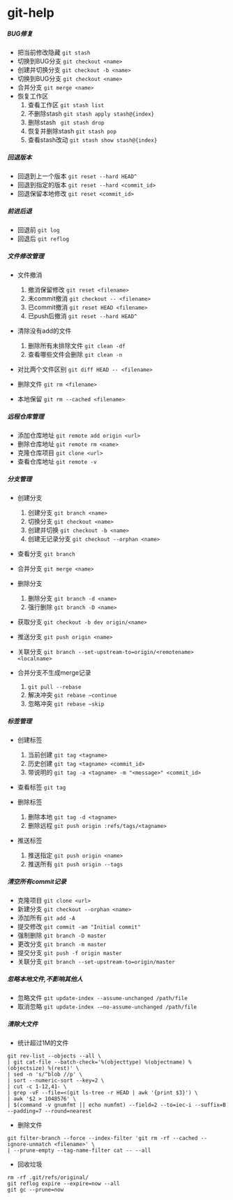 # git-help

##### BUG修复
* 把当前修改隐藏 ``` git stash ```
* 切换到BUG分支  ``` git checkout <name> ```
* 创建并切换分支 ``` git checkout -b <name> ```
* 切换到BUG分支  ``` git checkout <name> ```
* 合并分支 ``` git merge <name> ```
* 恢复工作区
    1. 查看工作区 ``` git stash list ```
    1. 不删除stash ``` git stash apply stash@{index} ```
    1. 删除stash  ```  git stash drop ```
    1. 恢复并删除stash ``` git stash pop ```
    1. 查看stash改动 ``` git stash show stash@{index} ```

##### 回退版本
* 回退到上一个版本  ``` git reset --hard HEAD^ ```
* 回退到指定的版本  ``` git reset --hard <commit_id> ```
* 回退保留本地修改 ``` git reset <commit_id> ```

##### 前进后退
* 回退前 ``` git log ```
* 回退后 ``` git reflog ```

##### 文件修改管理
* 文件撤消
    1. 撤消保留修改  ``` git reset <filename> ```
    1. 未commit撤消 ``` git checkout -- <filename> ```
    1. 已commit撤消 ``` git reset HEAD <filename> ```
    1. 已push后撤消 ``` git reset --hard HEAD^ ```
 
* 清除没有add的文件
    1. 删除所有未排除文件 ``` git clean -df ``` 
    1. 查看哪些文件会删除 ``` git clean -n ``` 

* 对比两个文件区别 ``` git diff HEAD -- <filename> ```
* 删除文件  ``` git rm <filename> ```
* 本地保留  ``` git rm --cached <filename> ```

##### 远程仓库管理
* 添加仓库地址 ``` git remote add origin <url> ```
* 删除仓库地址 ``` git remote rm <name> ```
* 克隆仓库项目 ``` git clone <url> ```
* 查看仓库地址  ``` git remote -v ```


##### 分支管理
* 创建分支
    1. 创建分支 ``` git branch <name> ```
    1. 切换分支 ``` git checkout <name> ```
    1. 创建并切换 ``` git checkout -b <name> ```
    1. 创建无记录分支 ``` git checkout --orphan <name> ```
* 查看分支 ``` git branch ```
* 合并分支 ``` git merge <name> ```
* 删除分支
    1. 删除分支 ``` git branch -d <name> ```
    1. 强行删除 ``` git branch -D <name> ```
* 获取分支  ``` git checkout -b dev origin/<name> ```
* 推送分支  ``` git push origin <name> ```
* 关联分支  ``` git branch --set-upstream-to=origin/<remotename> <localname> ```

* 合并分支不生成merge记录
    1. ```git pull --rebase```
    1. 解决冲突 ```git rebase –continue```
    1. 忽略冲突 ```git rebase –skip```

##### 标签管理
* 创建标签
    1. 当前创建 ``` git tag <tagname> ```
    1. 历史创建 ``` git tag <tagname> <commit_id> ```
    1. 带说明的 ``` git tag -a <tagname> -m "<message>" <commit_id> ```

* 查看标签  ``` git tag ```
* 删除标签
    1. 删除本地 ``` git tag -d <tagname> ```
    1. 删除远程 ``` git push origin :refs/tags/<tagname> ```
* 推送标签
    1. 推送指定 ``` git push origin <name> ```
    1. 推送所有 ``` git push origin --tags ``` 

##### 清空所有commit记录
* 克隆项目 ``` git clone <url> ```
* 新建分支 ``` git checkout --orphan <name> ```
* 添加所有 ``` git add -A ```
* 提交修改 ``` git commit -am "Initial commit" ```
* 强制删除 ``` git branch -D master ```
* 更改分支 ``` git branch -m master ```
* 提交分支 ``` git push -f origin master ```
* 关联分支 ``` git branch --set-upstream-to=origin/master ```

##### 忽略本地文件,不影响其他人
* 忽略文件 ``` git update-index --assume-unchanged /path/file ```
* 取消忽略 ``` git update-index -–no-assume-unchanged /path/file ```

##### 清除大文件
* 统计超过1M的文件
```
git rev-list --objects --all \
| git cat-file --batch-check='%(objecttype) %(objectname) %(objectsize) %(rest)' \
| sed -n 's/^blob //p' \
| sort --numeric-sort --key=2 \
| cut -c 1-12,41- \
| grep -vF --file=<(git ls-tree -r HEAD | awk '{print $3}') \
| awk '$2 > 1048576' \
| $(command -v gnumfmt || echo numfmt) --field=2 --to=iec-i --suffix=B --padding=7 --round=nearest
```
* 删除文件
```
git filter-branch --force --index-filter 'git rm -rf --cached --ignore-unmatch <filename>' \
| --prune-empty --tag-name-filter cat -- --all
```
* 回收垃圾
```
rm -rf .git/refs/original/
git reflog expire --expire=now --all
git gc --prune=now
```

